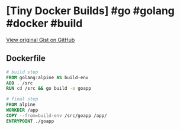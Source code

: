 # [Tiny Docker Builds] #go #golang #docker #build

[View original Gist on GitHub](https://gist.github.com/Integralist/a654cfef4d2e7713d89a5d1624f6453f)

## Dockerfile

```dockerfile
# build step
FROM golang:alpine AS build-env
ADD . /src
RUN cd /src && go build -o goapp

# final step
FROM alpine
WORKDIR /app
COPY --from=build-env /src/goapp /app/
ENTRYPOINT ./goapp
```

